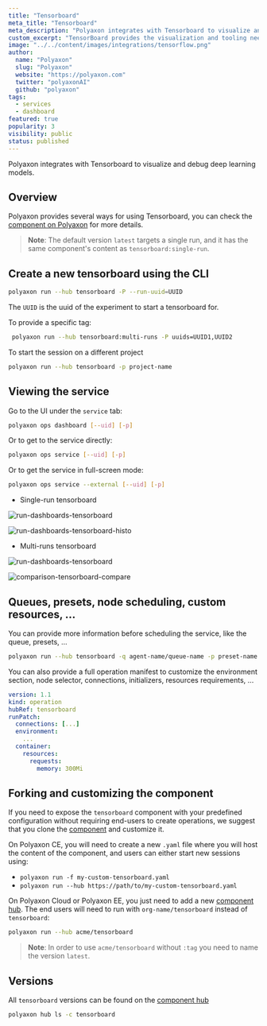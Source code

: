 ```yaml
---
title: "Tensorboard"
meta_title: "Tensorboard"
meta_description: "Polyaxon integrates with Tensorboard to visualize and debug deep learning models. Polyaxon provides several ways for using Tensorboard."
custom_excerpt: "TensorBoard provides the visualization and tooling needed for machine learning experimentation: Tracking and visualizing metrics such as loss and accuracy Visualizing the model graph (ops and layers)."
image: "../../content/images/integrations/tensorflow.png"
author:
  name: "Polyaxon"
  slug: "Polyaxon"
  website: "https://polyaxon.com"
  twitter: "polyaxonAI"
  github: "polyaxon"
tags:
  - services
  - dashboard
featured: true
popularity: 3
visibility: public
status: published
---
```


Polyaxon integrates with Tensorboard to visualize and debug deep learning models.

## Overview

Polyaxon provides several ways for using Tensorboard, you can check the [component on Polyaxon](https://cloud.polyaxon.com/ui/polyaxon/hub/tensorboard/versions) for more details.

> **Note**: The default version `latest` targets a single run, and it has the same component's content as `tensorboard:single-run`. 

## Create a new tensorboard using the CLI

```bash
polyaxon run --hub tensorboard -P --run-uuid=UUID
```

The `UUID` is the uuid of the experiment to start a tensorboard for.

To provide a specific tag:

```bash
 polyaxon run --hub tensorboard:multi-runs -P uuids=UUID1,UUID2
```

To start the session on a different project

```bash
polyaxon run --hub tensorboard -p project-name
```


## Viewing the service 

Go to the UI under the `service` tab:

```bash
polyaxon ops dashboard [--uid] [-p]
```

Or to get to the service directly:

```bash
polyaxon ops service [--uid] [-p]
```

Or to get the service in full-screen mode:

```bash
polyaxon ops service --external [--uid] [-p]
```

 * Single-run tensorboard

![run-dashboards-tensorboard](../../content/images/dashboard/runs/dashboards-tensorboard.png)

![run-dashboards-tensorboard-histo](../../content/images/dashboard/runs/dashboards-tensorboard-histo.png)

 * Multi-runs tensorboard

![run-dashboards-tensorboard](../../content/images/dashboard/comparison/tensorboard.png)

![comparison-tensorboard-compare](../../content/images/dashboard/comparison/tensorboard-compare.png)


## Queues, presets, node scheduling, custom resources, ... 

You can provide more information before scheduling the service, like the queue, presets, ...

```bash
polyaxon run --hub tensorboard -q agent-name/queue-name -p preset-name
```

You can also provide a full operation manifest to customize the environment section, node selector, connections, initializers, resources requirements, ...

```yaml
version: 1.1
kind: operation
hubRef: tensorboard
runPatch:
  connections: [...]
  environment:
    ...
  container:
    resources:
      requests:
        memory: 300Mi
``` 

## Forking and customizing the component

If you need to expose the `tensorboard` component with your predefined configuration without requiring end-users to create operations, 
we suggest that you clone the [component](https://cloud.polyaxon.com/ui/polyaxon/hub/tensorboard/versions?version=latest) and customize it.

On Polyaxon CE, you will need to create a new `.yaml` file where you will host the content of the component, and users can either start new sessions using:

 * `polyaxon run -f my-custom-tensorboard.yaml`
 * `polyaxon run --hub https://path/to/my-custom-tensorboard.yaml` 

On Polyaxon Cloud or Polyaxon EE, you just need to add a new [component hub](/docs/management/component-hub/).
The end users will need to run with `org-name/tensorboard` instead of `tensorboard`:

```bash
polyaxon run --hub acme/tensorboard
```

> **Note**: In order to use `acme/tensorboard` without `:tag` you need to name the version `latest`.


## Versions

All `tensorboard` versions can be found on the [component hub](https://cloud.polyaxon.com/ui/polyaxon/hub/tensorboard/versions)

```bash
polyaxon hub ls -c tensorboard
```
